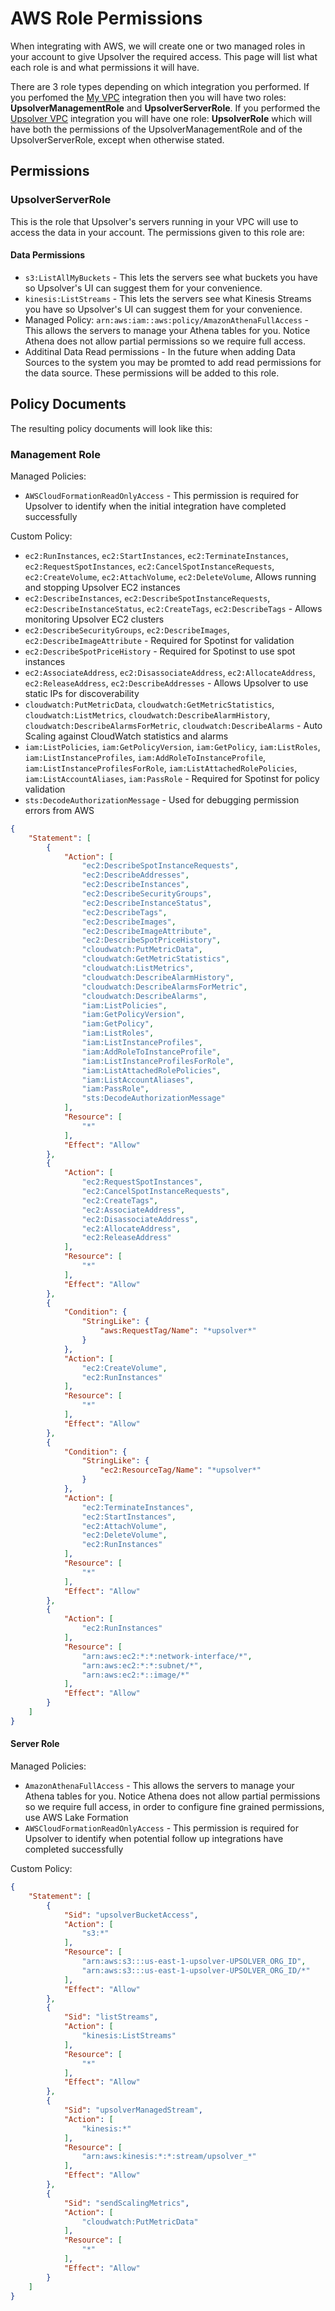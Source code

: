 # AWS Role Permissions

When integrating with AWS, we will create one or two managed roles in your account to give Upsolver the required access. This page will list what each role is and what permissions it will have.

There are 3 role types depending on which integration you performed. If you perfomed the [My VPC](private-vpc.md) integration then you will have two roles: **UpsolverManagementRole** and **UpsolverServerRole**.
If you performed the [Upsolver VPC](upsolver-vpc.md) integration you will have one role: **UpsolverRole** which will have both the permissions of the UpsolverManagementRole and of the UpsolverServerRole, except when otherwise stated.

## Permissions

### UpsolverServerRole

This is the role that Upsolver's servers running in your VPC will use to access the data in your account. The permissions given to this role are:

#### Data Permissions
* `s3:ListAllMyBuckets` - This lets the servers see what buckets you have so Upsolver's UI can suggest them for your convenience.
* `kinesis:ListStreams` - This lets the servers see what Kinesis Streams you have so Upsolver's UI can suggest them for your convenience.
* Managed Policy: `arn:aws:iam::aws:policy/AmazonAthenaFullAccess` - This allows the servers to manage your Athena tables for you. Notice Athena does not allow partial permissions so we require full access.
* Additinal Data Read permissions - In the future when adding Data Sources to the system you may be promted to add read permissions for the data source. These permissions will be added to this role.

## Policy Documents

The resulting policy documents will look like this:

### Management Role

Managed Policies:

* `AWSCloudFormationReadOnlyAccess` - This permission is required for Upsolver to identify when the initial integration have completed successfully

Custom Policy:

* `ec2:RunInstances`, `ec2:StartInstances`, `ec2:TerminateInstances`, 
  `ec2:RequestSpotInstances`, 
  `ec2:CancelSpotInstanceRequests`, 
  `ec2:CreateVolume`, `ec2:AttachVolume`, `ec2:DeleteVolume`, 
  Allows running and stopping Upsolver EC2 instances
* `ec2:DescribeInstances`, `ec2:DescribeSpotInstanceRequests`, 
  `ec2:DescribeInstanceStatus`, `ec2:CreateTags`, `ec2:DescribeTags` - Allows monitoring Upsolver EC2 clusters
* `ec2:DescribeSecurityGroups`, `ec2:DescribeImages`, 
  `ec2:DescribeImageAttribute` - Required for Spotinst for validation
* `ec2:DescribeSpotPriceHistory` - Required for Spotinst to use spot instances
* `ec2:AssociateAddress`,
  `ec2:DisassociateAddress`,
  `ec2:AllocateAddress`,
  `ec2:ReleaseAddress`,
  `ec2:DescribeAddresses` - Allows Upsolver to use static IPs for discoverability
* `cloudwatch:PutMetricData`,
  `cloudwatch:GetMetricStatistics`,
  `cloudwatch:ListMetrics`,
  `cloudwatch:DescribeAlarmHistory`,
  `cloudwatch:DescribeAlarmsForMetric`,
  `cloudwatch:DescribeAlarms` - Auto Scaling against CloudWatch statistics and alarms
* `iam:ListPolicies`,
  `iam:GetPolicyVersion`,
  `iam:GetPolicy`,
  `iam:ListRoles`,
  `iam:ListInstanceProfiles`,
  `iam:AddRoleToInstanceProfile`,
  `iam:ListInstanceProfilesForRole`,
  `iam:ListAttachedRolePolicies`,
  `iam:ListAccountAliases`,
  `iam:PassRole` - Required for Spotinst for policy validation
* `sts:DecodeAuthorizationMessage` - Used for debugging permission errors from AWS

```json
{
    "Statement": [
        {
            "Action": [
                "ec2:DescribeSpotInstanceRequests",
                "ec2:DescribeAddresses",
                "ec2:DescribeInstances",
                "ec2:DescribeSecurityGroups",
                "ec2:DescribeInstanceStatus",
                "ec2:DescribeTags",
                "ec2:DescribeImages",
                "ec2:DescribeImageAttribute",
	 	        "ec2:DescribeSpotPriceHistory",
                "cloudwatch:PutMetricData",
                "cloudwatch:GetMetricStatistics",
                "cloudwatch:ListMetrics",
                "cloudwatch:DescribeAlarmHistory",
                "cloudwatch:DescribeAlarmsForMetric",
                "cloudwatch:DescribeAlarms",
                "iam:ListPolicies",
                "iam:GetPolicyVersion",
                "iam:GetPolicy",
                "iam:ListRoles",
                "iam:ListInstanceProfiles",
                "iam:AddRoleToInstanceProfile",
                "iam:ListInstanceProfilesForRole",
                "iam:ListAttachedRolePolicies",
                "iam:ListAccountAliases",
                "iam:PassRole",
                "sts:DecodeAuthorizationMessage"
            ],
            "Resource": [
                "*"
            ],
            "Effect": "Allow"
        },
        {
            "Action": [
                "ec2:RequestSpotInstances",
                "ec2:CancelSpotInstanceRequests",
                "ec2:CreateTags",
                "ec2:AssociateAddress",
                "ec2:DisassociateAddress",
                "ec2:AllocateAddress",
                "ec2:ReleaseAddress"
            ],
            "Resource": [
                "*"
            ],
            "Effect": "Allow"
        },
        {
            "Condition": {
                "StringLike": {
                    "aws:RequestTag/Name": "*upsolver*"
                }
            },
            "Action": [
                "ec2:CreateVolume",
                "ec2:RunInstances"
            ],
            "Resource": [
                "*"
            ],
            "Effect": "Allow"
        },
        {
            "Condition": {
                "StringLike": {
                    "ec2:ResourceTag/Name": "*upsolver*"
                }
            },
            "Action": [
                "ec2:TerminateInstances",
                "ec2:StartInstances",
                "ec2:AttachVolume",
                "ec2:DeleteVolume",
                "ec2:RunInstances"
            ],
            "Resource": [
                "*"
            ],
            "Effect": "Allow"
        },
        {
            "Action": [
                "ec2:RunInstances"
            ],
            "Resource": [
                "arn:aws:ec2:*:*:network-interface/*",
                "arn:aws:ec2:*:*:subnet/*",
                "arn:aws:ec2:*::image/*"
            ],
            "Effect": "Allow"
        }
    ]
}
```

#### Server Role

Managed Policies:

* `AmazonAthenaFullAccess` - This allows the servers to manage your Athena tables for you. Notice Athena does not allow partial permissions so we require full access, in order to configure fine grained permissions, use AWS Lake Formation
* `AWSCloudFormationReadOnlyAccess` - This permission is required for Upsolver to identify when potential follow up integrations have completed successfully

Custom Policy:

```json
{
    "Statement": [
        {
            "Sid": "upsolverBucketAccess",
            "Action": [
                "s3:*"
            ],
            "Resource": [
                "arn:aws:s3:::us-east-1-upsolver-UPSOLVER_ORG_ID",
                "arn:aws:s3:::us-east-1-upsolver-UPSOLVER_ORG_ID/*"
            ],
            "Effect": "Allow"
        },
        {
            "Sid": "listStreams",
            "Action": [
                "kinesis:ListStreams"
            ],
            "Resource": [
                "*"
            ],
            "Effect": "Allow"
        },
        {
            "Sid": "upsolverManagedStream",
            "Action": [
                "kinesis:*"
            ],
            "Resource": [
                "arn:aws:kinesis:*:*:stream/upsolver_*"
            ],
            "Effect": "Allow"
        },
        {
            "Sid": "sendScalingMetrics",
            "Action": [
                "cloudwatch:PutMetricData"
            ],
            "Resource": [
                "*"
            ],
            "Effect": "Allow"
        }
    ]
}
```
